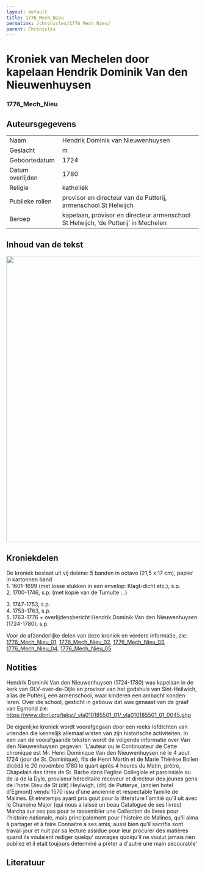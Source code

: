 ```yaml
---
layout: default
title: 1776_Mech_Nieu
permalink: /chronicles/1776_Mech_Nieu/
parent: Chronicles
--- 
```



# Kroniek van Mechelen door kapelaan Hendrik Dominik Van den Nieuwenhuysen 

### 1776_Mech_Nieu

## Auteursgegevens 

| | | 
| --------------- | --------------- | 
| Naam | Hendrik Dominik van Nieuwenhuysen | 
| Geslacht | m | 
| Geboortedatum | 1724 | 
| Datum overlijden | 1780 | 
| Religie | katholiek | 
| Publieke rollen | provisor en directeur van de Putterij, armenschool St Helwijch | 
| Beroep | kapelaan, provisor en directeur armenschool St Helwijch, ‘de Putterij’ in Mechelen | 

## Inhoud van de tekst 


[<img src="..\..\barplots_chronicles\1776_Mech_Nieu.jpg" width="750"/>](..\..\barplots_chronicles\1776_Mech_Nieu.jpg) 

## Kroniekdelen

De kroniek bestaat uit vij delene:
5 banden in octavo (21,5 x 17 cm), papier in kartonnen band  
1\. 1601-1699 (met losse stukken in een envelop: Klagt-dicht etc.), s.p.  
2\. 1700-1746, s.p. (met kopie van de Tumulte ...)

3\. 1747-1753, s.p.  
4\. 1753-1763, s.p.  
5\. 1763-1776 + overlijdensbericht Hendrik Dominik Van den Nieuwenhuysen  
(1724-1780), s.p.

Voor de afzonderlijke delen van deze kroniek en verdere informatie, zie: [1776_Mech_Nieu_01](https://chroniclingnovelty.github.io/corpus-documentation/chronicles/1776_Mech_Nieu_01), [1776_Mech_Nieu_02](https://chroniclingnovelty.github.io/corpus-documentation/chronicles/1776_Mech_Nieu_02), [1776_Mech_Nieu_03](https://chroniclingnovelty.github.io/corpus-documentation/chronicles/1776_Mech_Nieu_03), [1776_Mech_Nieu_04](https://chroniclingnovelty.github.io/corpus-documentation/chronicles/1776_Mech_Nieu_04), [1776_Mech_Nieu_05](https://chroniclingnovelty.github.io/corpus-documentation/chronicles/1776_Mech_Nieu_05) 

## Notities 

Hendrik Dominik Van den Nieuwenhuysen (1724-1780) was kapelaan in de kerk van
OLV-over-de-Dijle en provisor van het godshuis van Sint-Heilwich, alias de Putterij, een armenschool, waar kinderen een ambacht konden leren. Over die
school, gesticht in gebouw dat was genaast van de graaf van Egmond zie:
<https://www.dbnl.org/tekst/_vla010185501_01/_vla010185501_01_0045.php>


De eigenlijke kroniek wordt voorafgegaan door een reeks lofdichten van vrienden die kennelijk
allemaal wisten van zijn historische activiteiten. In een van de voorafgaande teksten wordt de volgende informatie over Van den Nieuwenhuysen gegeven:
'L'auteur ou le Continuateur de Cette chronique est Mr. Henri Dominique Van den
Nieuwenhuysen né le 4 aout 1724 (jour de St. Dominique), fils de Henri Martin
et de Marie Thérèse Bollen dicédá le 20 novembre 1780 le quart après 4 heures
du Matin, prètre, Chapelain des titres de St. Barbe dans l'eglise Collegiale
et paroissiale au de la de la Dyle, proviseur héreditaire receveur et
directeur des jeunes gens de l'hotel Dieu de St (dit) Heylwigh, (dit) de
Putterye, (ancien hotel d'Egmont) vendu 1570 issu d'une ancienne et
respectable famille de Malines. Et etretemps ayant pris gout pour la
litterature l'amitié qu'il uit avec le Chanoine Major (qui nous a laissé un
beau Catalogue de ses livres) Marcha sur ses pas pour te rassembler une
Collection de livres pour l'histoire nationale, mais principalement pour
l'histoire de Malines, qu'il aima à partager et à faire Connaitre a ses amis,
aussi bien qu'il sacrifia sont travail jour et nuit par sa lecture assidue
pour leur procurer des matières quand ils voulaient rediger quelqu' ouvrages
quoiqu'il ne voulut jamais rien publiez et il etait toujours determiné a
prèter a d'autre une main secourable'



## Literatuur 


